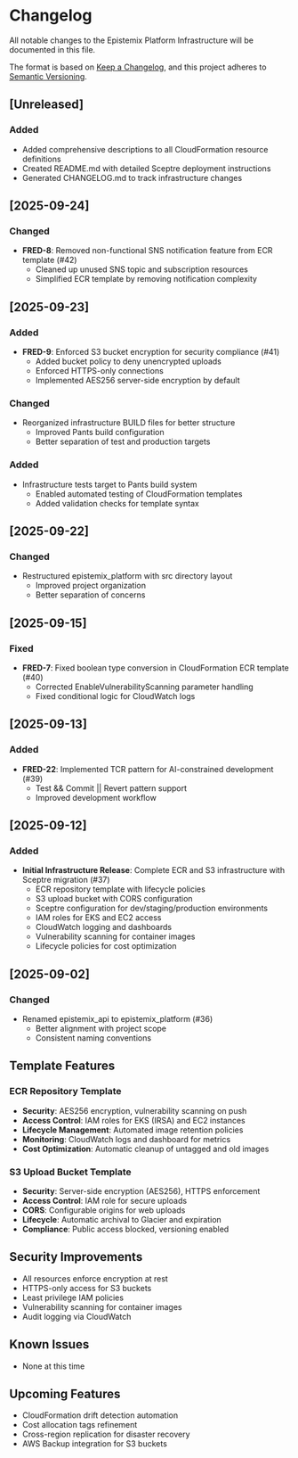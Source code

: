 # Changelog

All notable changes to the Epistemix Platform Infrastructure will be documented in this file.

The format is based on [Keep a Changelog](https://keepachangelog.com/en/1.0.0/),
and this project adheres to [Semantic Versioning](https://semver.org/spec/v2.0.0.html).

## [Unreleased]

### Added
- Added comprehensive descriptions to all CloudFormation resource definitions
- Created README.md with detailed Sceptre deployment instructions
- Generated CHANGELOG.md to track infrastructure changes

## [2025-09-24]

### Changed
- **FRED-8**: Removed non-functional SNS notification feature from ECR template (#42)
  - Cleaned up unused SNS topic and subscription resources
  - Simplified ECR template by removing notification complexity

## [2025-09-23]

### Added
- **FRED-9**: Enforced S3 bucket encryption for security compliance (#41)
  - Added bucket policy to deny unencrypted uploads
  - Enforced HTTPS-only connections
  - Implemented AES256 server-side encryption by default

### Changed
- Reorganized infrastructure BUILD files for better structure
  - Improved Pants build configuration
  - Better separation of test and production targets

### Added
- Infrastructure tests target to Pants build system
  - Enabled automated testing of CloudFormation templates
  - Added validation checks for template syntax

## [2025-09-22]

### Changed
- Restructured epistemix_platform with src directory layout
  - Improved project organization
  - Better separation of concerns

## [2025-09-15]

### Fixed
- **FRED-7**: Fixed boolean type conversion in CloudFormation ECR template (#40)
  - Corrected EnableVulnerabilityScanning parameter handling
  - Fixed conditional logic for CloudWatch logs

## [2025-09-13]

### Added
- **FRED-22**: Implemented TCR pattern for AI-constrained development (#39)
  - Test && Commit || Revert pattern support
  - Improved development workflow

## [2025-09-12]

### Added
- **Initial Infrastructure Release**: Complete ECR and S3 infrastructure with Sceptre migration (#37)
  - ECR repository template with lifecycle policies
  - S3 upload bucket with CORS configuration
  - Sceptre configuration for dev/staging/production environments
  - IAM roles for EKS and EC2 access
  - CloudWatch logging and dashboards
  - Vulnerability scanning for container images
  - Lifecycle policies for cost optimization

## [2025-09-02]

### Changed
- Renamed epistemix_api to epistemix_platform (#36)
  - Better alignment with project scope
  - Consistent naming conventions

## Template Features

### ECR Repository Template
- **Security**: AES256 encryption, vulnerability scanning on push
- **Access Control**: IAM roles for EKS (IRSA) and EC2 instances
- **Lifecycle Management**: Automated image retention policies
- **Monitoring**: CloudWatch logs and dashboard for metrics
- **Cost Optimization**: Automatic cleanup of untagged and old images

### S3 Upload Bucket Template
- **Security**: Server-side encryption (AES256), HTTPS enforcement
- **Access Control**: IAM role for secure uploads
- **CORS**: Configurable origins for web uploads
- **Lifecycle**: Automatic archival to Glacier and expiration
- **Compliance**: Public access blocked, versioning enabled

## Security Improvements
- All resources enforce encryption at rest
- HTTPS-only access for S3 buckets
- Least privilege IAM policies
- Vulnerability scanning for container images
- Audit logging via CloudWatch

## Known Issues
- None at this time

## Upcoming Features
- CloudFormation drift detection automation
- Cost allocation tags refinement
- Cross-region replication for disaster recovery
- AWS Backup integration for S3 buckets